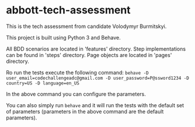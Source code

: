 # abbott-tech-assessment
This is the tech assessment from candidate Volodymyr Burmitskyi.

This project is built using Python 3 and Behave.

All BDD scenarios are located in 'features' directory. 
Step implementations can be found in 'steps' directory.
Page objects are located in 'pages' directory.

Ro run the tests execute the following command:
`behave -D user_email=codechallengeadc@gmail.com -D user_password=P@ssword1234 -D country=US -D language=en_US`

In the above command you can configure the parameters.

You can also simply run `behave` and it will run the tests with the default set of parameters (parameters in the above command are the default parameters).
